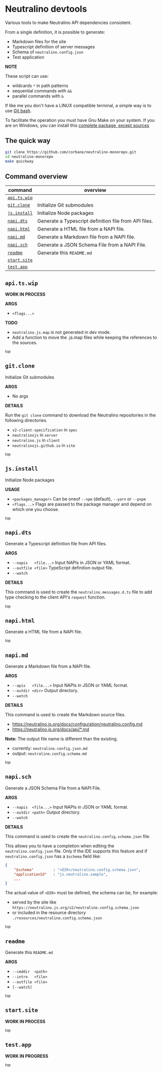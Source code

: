 # Neutralino devtools

Various tools to make Neutralino API dependencies consistent.

From a single definition, it is possible to generate:

- Markdown files for the site
- Typescript definition of server messages
- Schema of `neutralino.config.json`
- Test application


**NOTE** 

These script can use:
- wildcards `*` in path patterns
- sequential commands with `&&`
- parallel commands with `&`

If like me you don't have a LINUX compatible terminal, a simple way is to use [Git bash](https://git-scm.com/downloads).

To facilitate the operation you must have Gnu Make on your system.
If you are on Windows, you can install this [complete package, except sources](http://gnuwin32.sourceforge.net/packages/make.htm)

## The quick way

```bash
git clone https://github.com/corbane/neutralino-monorepo.git
cd neutralino-monorepo
make quickway
```
## Command overview

command | overview
--- | ---
[`api.ts.wip`](#apitswip) | 
[`git.clone`](#gitclone) | Initialize Git submodules
[`js.install`](#jsinstall) | Initialize Node packages
[`napi.dts`](#napidts) | Generate a Typescript definition file from API files.
[`napi.html`](#napihtml) | Generate a HTML file from a NAPI file.
[`napi.md`](#napimd) | Generate a Markdown file from a NAPI file.
[`napi.sch`](#napisch) | Generate a JSON Schema File from a NAPI File.
[`readme`](#readme) | Generate this `README.md`
[`start.site`](#startsite) | 
[`test.app`](#testapp) | 

## `api.ts.wip`

**WORK IN PROCESS**



**ARGS**

* `<flags...>`

**TODO**

- `neutralino.js.map` is not generated in dev mode.
- Add a function to move the .js.map files while keeping the references to the sources.


[<sub>top</sub>](#command-overview)

## `git.clone`

Initialize Git submodules

**ARGS**

* No args

**DETAILS**

Run the `git clone` command to download the Neutralino repositories in the following directories.

- `v2-client-specification` in `spec`
- `neutralinojs` in `server`
- `neutralino.js` in `client`
- `neutralinojs.github.io` in `site`


[<sub>top</sub>](#command-overview)

## `js.install`

Initialize Node packages

**USAGE**

* `<packages_manager>` Can be oneof `--npm` (default), `--yarn` or `--pnpm`
* `<flags...>`         Flags are passed to the package manager and depend on which one you choose.


[<sub>top</sub>](#command-overview)

## `napi.dts`

Generate a Typescript definition file from API files.

**ARGS**

- `--napis   <file...>` Input NAPIs in JSON or YAML format.
- `--outfile <file>`    TypeScript definition output file.
- `--watch`

**DETAILS**

This command is used to create the `neutralino.messages.d.ts`
file to add type checking to the client API's `request` function.


[<sub>top</sub>](#command-overview)

## `napi.html`

Generate a HTML file from a NAPI file.


[<sub>top</sub>](#command-overview)

## `napi.md`

Generate a Markdown file from a NAPI file.

**ARGS**

- `--apis   <file...>`  Input NAPIs in JSON or YAML format.
- `--outdir <dir>`      Output directory.
- `--watch`

**DETAILS**

This command is used to create the Markdown source files.
- https://neutralino.js.org/docs/configuration/neutralino.config.md
- https://neutralino.js.org/docs/api/*.md

**Note:** The output file name is different than the existing.
- currently: `neutralino.config.json.md`
- output: `neutralino.config.schema.md`


[<sub>top</sub>](#command-overview)

## `napi.sch`

Generate a JSON Schema File from a NAPI File.

**ARGS**

- `--napis  <file...>` Input NAPIs in JSON or YAML format.
- `--outdir <path>`    Output directory.
- `--watch`

**DETAILS**

This command is used to create the `neutralino.config.schema.json` file.

This allows you to have a completion when editing the `neutralino.config.json` file.
Only if the IDE supports this feature and if `neutralino.config.json` has a `$schema` field like:

```json
{
    "$schema"         : "<DIR>/neutralino.config.schema.json",
    "applicationId"   : "js.neutralino.sample",
    ...
}
```

The actual value of `<DIR>` must be defined, the schema can be, for example:
- served by the site like `https://neutralino.js.org/v2/neutralino.config.schema.json`
- or included in the resource directory `./resources/neutralino.config.schema.json`


[<sub>top</sub>](#command-overview)

## `readme`

Generate this `README.md`

**ARGS**

* `--cmddir  <path>`
* `--intro   <file>`
* `--outfile <file>`
* `[--watch]`


[<sub>top</sub>](#command-overview)

## `start.site`

**WORK IN PROCESS**




[<sub>top</sub>](#command-overview)

## `test.app`

**WORK IN PROGRESS**




[<sub>top</sub>](#command-overview)

